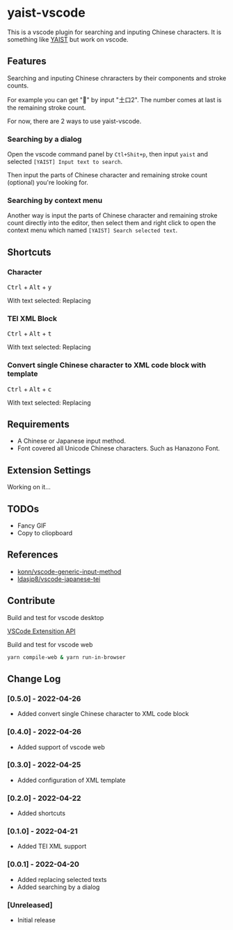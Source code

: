 # yaist-vscode

This is a vscode plugin for searching and inputing Chinese characters. It is something like [YAIST](https://hi-ids.netlify.app/) but work on vscode.

## Features

Searching and inputing Chinese chraracters by their components and stroke counts.

For example you can get "𪠶" by input "土口2". The number comes at last is the remaining stroke count.

For now, there are 2 ways to use yaist-vscode.

### Searching by a dialog

Open the vscode command panel by `Ctl+Shit+p`, then input `yaist` and selected `[YAIST] Input text to search`.

Then input the parts of Chinese character and remaining stroke count (optional) you're looking for.

### Searching by context menu

Another way is input the parts of Chinese character and remaining stroke count directly into the editor, then select them and right click to open the context menu which named `[YAIST] Search selected text`.

## Shortcuts

### Character

<kbd>Ctrl</kbd> + <kbd>Alt</kbd> + <kbd>y</kbd>

With text selected: Replacing

### TEI XML Block

<kbd>Ctrl</kbd> + <kbd>Alt</kbd> + <kbd>t</kbd>

With text selected: Replacing

### Convert single Chinese character to XML code block with template

<kbd>Ctrl</kbd> + <kbd>Alt</kbd> + <kbd>c</kbd>

With text selected: Replacing

## Requirements

- A Chinese or Japanese input method.
- Font covered all Unicode Chinese characters. Such as Hanazono Font.

## Extension Settings

Working on it...

## TODOs

- Fancy GIF
- Copy to cliopboard

## References

- [konn/vscode-generic-input-method](https://github.com/konn/vscode-generic-input-method)
- [ldasjp8/vscode-japanese-tei](https://github.com/ldasjp8/vscode-japanese-tei)

## Contribute

Build and test for vscode desktop

[VSCode Extensition API](https://code.visualstudio.com/api/get-started/your-first-extension)

Build and test for vscode web

```bash
yarn compile-web & yarn run-in-browser
```

## Change Log

### [0.5.0] - 2022-04-26

- Added convert single Chinese character to XML code block

### [0.4.0] - 2022-04-26

- Added support of vscode web

### [0.3.0] - 2022-04-25

- Added configuration of XML template

### [0.2.0] - 2022-04-22

- Added shortcuts

### [0.1.0] - 2022-04-21

- Added TEI XML support

### [0.0.1] - 2022-04-20

- Added replacing selected texts
- Added searching by a dialog

### [Unreleased]

- Initial release

